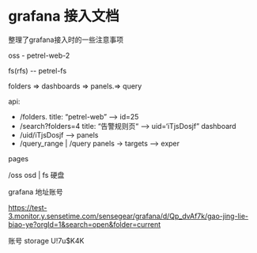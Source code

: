 # grafana 接入文档

整理了grafana接入时的一些注意事项

oss - petrel-web-2

fs(rfs) -- petrel-fs



folders => dashboards => panels.=> query

api: 

- /folders.  	 title: “petrel-web” —> id=25
- /search?folders=4        title: “告警规则页“ —> uid=‘iTjsDosjf” dashboard
- /uid/iTjsDosjf       —> panels
- /query_range | /query panels      -> targets —> exper

pages

/oss osd | fs 硬盘



grafana 地址账号

https://test-3.monitor.y.sensetime.com/sensegear/grafana/d/Qp_dvAf7k/gao-jing-lie-biao-ye?orgId=1&search=open&folder=current

账号 storage U!7u$K4K